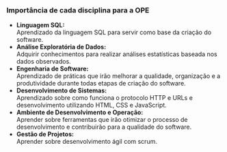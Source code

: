 ### Importância de cada disciplina para a OPE

* **Linguagem SQL:**  
Aprendizado da linguagem SQL para servir como base da criação do software.
* **Análise Exploratória de Dados:**  
Adquirir conhecimentos para realizar análises estatísticas baseada nos dados observados.
* **Engenharia de Software:**    
Aprendizado de práticas que irão melhorar a qualidade, organização e a produtividade durante todas etapas de criação do software.
* **Desenvolvimento de Sistemas:**  
Aprendizado sobre como funciona o protocolo HTTP e URLs e desenvolvimento utilizando HTML, CSS e JavaScript.
* **Ambiente de Desenvolvimento e Operação:**  
Aprender sobre ferramentas que irão otimizar o processo de desenvolvimento e contribuirão para a qualidade do software.
* **Gestão de Projetos:**  
Aprender sobre desenvolvimento ágil com scrum.
